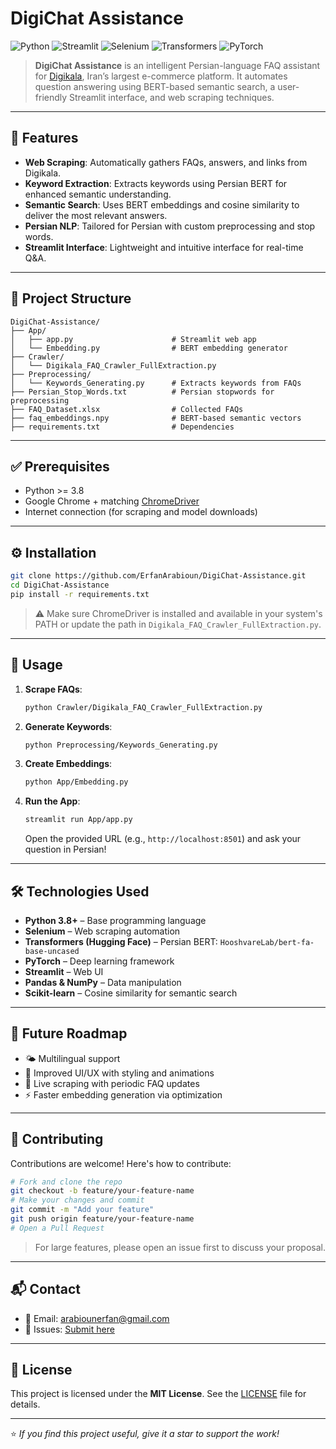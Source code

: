 # DigiChat Assistance

![Python](https://img.shields.io/badge/Python-3.8+-blue.svg)
![Streamlit](https://img.shields.io/badge/Streamlit-1.38.0-red.svg)
![Selenium](https://img.shields.io/badge/Selenium-4.25.0-green.svg)
![Transformers](https://img.shields.io/badge/Transformers-4.44.2-orange.svg)
![PyTorch](https://img.shields.io/badge/PyTorch-2.4.1-blue.svg)

> **DigiChat Assistance** is an intelligent Persian-language FAQ assistant for [Digikala](https://www.digikala.com/), Iran’s largest e-commerce platform. It automates question answering using BERT-based semantic search, a user-friendly Streamlit interface, and web scraping techniques.

---

## 🧠 Features

* **Web Scraping**: Automatically gathers FAQs, answers, and links from Digikala.
* **Keyword Extraction**: Extracts keywords using Persian BERT for enhanced semantic understanding.
* **Semantic Search**: Uses BERT embeddings and cosine similarity to deliver the most relevant answers.
* **Persian NLP**: Tailored for Persian with custom preprocessing and stop words.
* **Streamlit Interface**: Lightweight and intuitive interface for real-time Q\&A.

---

## 📁 Project Structure

```
DigiChat-Assistance/
├── App/
│   ├── app.py                      # Streamlit web app
│   └── Embedding.py                # BERT embedding generator
├── Crawler/
│   └── Digikala_FAQ_Crawler_FullExtraction.py
├── Preprocessing/
│   └── Keywords_Generating.py      # Extracts keywords from FAQs
├── Persian_Stop_Words.txt          # Persian stopwords for preprocessing
├── FAQ_Dataset.xlsx                # Collected FAQs
├── faq_embeddings.npy              # BERT-based semantic vectors
├── requirements.txt                # Dependencies
```

---

## ✅ Prerequisites

* Python >= 3.8
* Google Chrome + matching [ChromeDriver](https://sites.google.com/chromium.org/driver/)
* Internet connection (for scraping and model downloads)

---

## ⚙️ Installation

```bash
git clone https://github.com/ErfanArabioun/DigiChat-Assistance.git
cd DigiChat-Assistance
pip install -r requirements.txt
```

> ⚠️ Make sure ChromeDriver is installed and available in your system's PATH or update the path in `Digikala_FAQ_Crawler_FullExtraction.py`.

---

## 🚀 Usage

1. **Scrape FAQs**:

   ```bash
   python Crawler/Digikala_FAQ_Crawler_FullExtraction.py
   ```

2. **Generate Keywords**:

   ```bash
   python Preprocessing/Keywords_Generating.py
   ```

3. **Create Embeddings**:

   ```bash
   python App/Embedding.py
   ```

4. **Run the App**:

   ```bash
   streamlit run App/app.py
   ```

   Open the provided URL (e.g., `http://localhost:8501`) and ask your question in Persian!

---

## 🛠️ Technologies Used

* **Python 3.8+** – Base programming language
* **Selenium** – Web scraping automation
* **Transformers (Hugging Face)** – Persian BERT: `HooshvareLab/bert-fa-base-uncased`
* **PyTorch** – Deep learning framework
* **Streamlit** – Web UI
* **Pandas & NumPy** – Data manipulation
* **Scikit-learn** – Cosine similarity for semantic search

---

## 🌱 Future Roadmap

* 🌤 Multilingual support
* 🎨 Improved UI/UX with styling and animations
* 🔄 Live scraping with periodic FAQ updates
* ⚡ Faster embedding generation via optimization

---

## 🤝 Contributing

Contributions are welcome! Here's how to contribute:

```bash
# Fork and clone the repo
git checkout -b feature/your-feature-name
# Make your changes and commit
git commit -m "Add your feature"
git push origin feature/your-feature-name
# Open a Pull Request
```

> For large features, please open an issue first to discuss your proposal.

---

## 📬 Contact

* 📧 Email: [arabiounerfan@gmail.com](mailto:arabiounerfan@gmail.com)
* 🐛 Issues: [Submit here](https://github.com/ErfanArabioun/DigiChat-Assistance/issues)

---

## 📄 License

This project is licensed under the **MIT License**. See the [LICENSE](LICENSE) file for details.

---

⭐️ *If you find this project useful, give it a star to support the work!*
